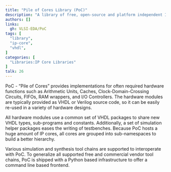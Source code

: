 ```yaml
---
title: "Pile of Cores Library (PoC)"
description: "A library of free, open-source and platform independent IP cores"
authors: []
links:
  gh: VLSI-EDA/PoC
tags: [
  "library",
  "ip-core",
  "vhdl",
]
categories: [
  "Libraries:IP Core Libraries"
]
talk: 26
---
```


PoC - “Pile of Cores” provides implementations for often required hardware
functions such as Arithmetic Units, Caches, Clock-Domain-Crossing Circuits,
FIFOs, RAM wrappers, and I/O Controllers. The hardware modules are typically
provided as VHDL or Verilog source code, so it can be easily re-used in a
variety of hardware designs.

All hardware modules use a common set of VHDL packages to share new VHDL types,
sub-programs and constants. Additionally, a set of simulation helper packages
eases the writing of testbenches. Because PoC hosts a huge amount of IP cores,
all cores are grouped into sub-namespaces to build a better hierarchy.

Various simulation and synthesis tool chains are supported to interoperate with
PoC. To generalize all supported free and commercial vendor tool chains, PoC is
shipped with a Python based infrastructure to offer a command line based
frontend.
